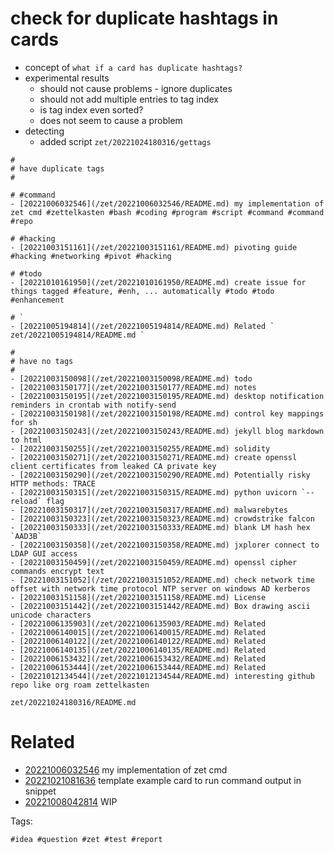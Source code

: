 # check for duplicate hashtags in cards

- concept of `what if a card has duplicate hashtags?`
- experimental results
  - should not cause problems - ignore duplicates
  - should not add multiple entries to tag index
  - is tag index even sorted?
  - does not seem to cause a problem
- detecting
  - added script `zet/20221024180316/gettags`

```
#
# have duplicate tags
#

# #command
- [20221006032546](/zet/20221006032546/README.md) my implementation of zet cmd #zettelkasten #bash #coding #program #script #command #command #repo

# #hacking
- [20221003151161](/zet/20221003151161/README.md) pivoting guide #hacking #networking #pivot #hacking

# #todo
- [20221010161950](/zet/20221010161950/README.md) create issue for things tagged #feature, #enh, ... automatically #todo #todo #enhancement

# `
- [20221005194814](/zet/20221005194814/README.md) Related ` zet/20221005194814/README.md `

#
# have no tags
#
- [20221003150098](/zet/20221003150098/README.md) todo 
- [20221003150177](/zet/20221003150177/README.md) notes 
- [20221003150195](/zet/20221003150195/README.md) desktop notification reminders in crontab with notify-send 
- [20221003150198](/zet/20221003150198/README.md) control key mappings for sh 
- [20221003150243](/zet/20221003150243/README.md) jekyll blog markdown to html 
- [20221003150255](/zet/20221003150255/README.md) solidity 
- [20221003150271](/zet/20221003150271/README.md) create openssl client certificates from leaked CA private key 
- [20221003150290](/zet/20221003150290/README.md) Potentially risky HTTP methods: TRACE 
- [20221003150315](/zet/20221003150315/README.md) python uvicorn `--reload` flag 
- [20221003150317](/zet/20221003150317/README.md) malwarebytes 
- [20221003150323](/zet/20221003150323/README.md) crowdstrike falcon 
- [20221003150333](/zet/20221003150333/README.md) blank LM hash hex `AAD3B` 
- [20221003150358](/zet/20221003150358/README.md) jxplorer connect to LDAP GUI access 
- [20221003150459](/zet/20221003150459/README.md) openssl cipher commands encrypt text 
- [20221003151052](/zet/20221003151052/README.md) check network time offset with network time protocol NTP server on windows AD kerberos 
- [20221003151158](/zet/20221003151158/README.md) License 
- [20221003151442](/zet/20221003151442/README.md) Box drawing ascii unicode characters 
- [20221006135903](/zet/20221006135903/README.md) Related 
- [20221006140015](/zet/20221006140015/README.md) Related 
- [20221006140122](/zet/20221006140122/README.md) Related 
- [20221006140135](/zet/20221006140135/README.md) Related 
- [20221006153432](/zet/20221006153432/README.md) Related 
- [20221006153444](/zet/20221006153444/README.md) Related 
- [20221012134544](/zet/20221012134544/README.md) interesting github repo like org roam zettelkasten 
```

` zet/20221024180316/README.md `

# Related

- [20221006032546](/zet/20221006032546/README.md) my implementation of zet cmd
- [20221021081636](/zet/20221021081636/README.md) template example card to run command output in snippet
- [20221008042814](/zet/20221008042814/README.md) WIP

Tags:

    #idea #question #zet #test #report
